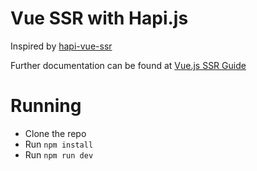 # Vue SSR with Hapi.js

Inspired by 
[hapi-vue-ssr](https://github.com/vinicius0026/hapi-vue-ssr)

Further documentation can be found at [Vue.js SSR Guide](https://ssr.vuejs.org/en/)

# Running

- Clone the repo
- Run `npm install`
- Run `npm run dev`
